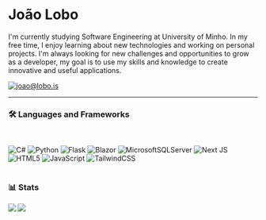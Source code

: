 # João Lobo
I'm currently studying Software Engineering at University of Minho. In my free time, I enjoy learning about new technologies and working on personal projects. I'm always looking for new challenges and opportunities to grow as a developer, my goal is to use my skills and knowledge to create innovative and useful applications.
</br>
<p align="left">
    <a href="mailto:joao@lobo.is">
       <img alt="joao@lobo.is" title="Send me a message" src="https://custom-icon-badges.demolab.com/badge/-CONTACT%20ME-red?style=for-the-badge&logo=mail&logoColor=white"/>
    </a>
</p>

---

### 🛠️ Languages and Frameworks
</br>

![C#](https://img.shields.io/badge/c%23-%23239120.svg?style=for-the-badge&logo=c-sharp&logoColor=white)
![Python](https://img.shields.io/badge/python-3670A0?style=for-the-badge&logo=python&logoColor=ffdd54)
![Flask](https://img.shields.io/badge/flask-%23000.svg?style=for-the-badge&logo=flask&logoColor=white)
![Blazor](https://img.shields.io/badge/blazor-%235C2D91.svg?style=for-the-badge&logo=blazor&logoColor=white)
![MicrosoftSQLServer](https://img.shields.io/badge/Microsoft%20SQL%20Server-CC2927?style=for-the-badge&logo=microsoft%20sql%20server&logoColor=white)
![Next JS](https://img.shields.io/badge/Next-black?style=for-the-badge&logo=next.js&logoColor=white)
![HTML5](https://img.shields.io/badge/html5-%23E34F26.svg?style=for-the-badge&logo=html5&logoColor=white)
![JavaScript](https://img.shields.io/badge/javascript-%23323330.svg?style=for-the-badge&logo=javascript&logoColor=%23F7DF1E)
![TailwindCSS](https://img.shields.io/badge/tailwindcss-%2338B2AC.svg?style=for-the-badge&logo=tailwind-css&logoColor=white)

#

### 📊 Stats
<img align="left" src="https://github-readme-stats.vercel.app/api?username=joaodiaslobo&show_icons=true&theme=gruvbox&bg_color=00000000"/>
<img align="left" src="https://github-readme-stats.vercel.app/api/top-langs/?username=joaodiaslobo&show_icons=true&theme=gruvbox&bg_color=00000000"/>
